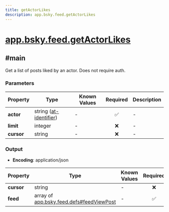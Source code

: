 ```yaml
---
title: getActorLikes
description: app.bsky.feed.getActorLikes
---
```


# [app.bsky.feed.getActorLikes](https://github.com/myConsciousness/atproto.dart/blob/main/lexicons/app/bsky/feed/getActorLikes.json)

## #main

Get a list of posts liked by an actor. Does not require auth.

### Parameters

| Property | Type | Known Values | Required | Description |
| --- | --- | --- | :---: | --- |
| **actor** | string ([at-identifier](https://atproto.com/specs/lexicon#at-identifier)) | - | ✅ | - |
| **limit** | integer | - | ❌ | - |
| **cursor** | string | - | ❌ | - |

### Output

- **Encoding**: application/json

| Property | Type | Known Values | Required | Description |
| --- | --- | --- | :---: | --- |
| **cursor** | string | - | ❌ | - |
| **feed** | array of [app.bsky.feed.defs#feedViewPost](../../../../lexicons/app/bsky/feed/defs.md#feedviewpost) | - | ✅ | - |
